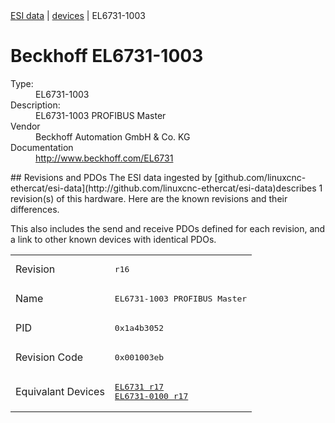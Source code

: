 <div class="nav"><a href="/esi-data">ESI data</a> | <a href="/esi-data/devices">devices</a> | EL6731-1003</div>

#  Beckhoff EL6731-1003

<dl>
  <dt>Type:</dt><dd>EL6731-1003</dd>
  <dt>Description:</dt><dd>EL6731-1003 PROFIBUS Master</dd>
  <dt>Vendor</dt><dd>Beckhoff Automation GmbH & Co. KG</dd>
  <dt>Documentation</dt><dd><a href="http://www.beckhoff.com/EL6731">http://www.beckhoff.com/EL6731</a></dd>
</dl>
## Revisions and PDOs
The ESI data ingested by [github.com/linuxcnc-ethercat/esi-data](http://github.com/linuxcnc-ethercat/esi-data)describes 1 revision(s) of this hardware.  Here are the known revisions and their differences.

This also includes the send and receive PDOs defined for each revision, and a link to other known devices with identical PDOs.

<table>
<tr >
<td class="first">Revision</td>
<td ><pre>r16</pre></td>
</tr>
<tr >
<td class="first">Name</td>
<td ><pre>EL6731-1003 PROFIBUS Master</pre></td>
</tr>
<tr >
<td class="first">PID</td>
<td ><pre>0x1a4b3052</pre></td>
</tr>
<tr >
<td class="first">Revision Code</td>
<td ><pre>0x001003eb</pre></td>
</tr>
<tr >
<td class="first">Equivalant Devices</td>
<td ><pre><a href="EL6731">EL6731 r17</a><br/><a href="EL6731-0100">EL6731-0100 r17</a></pre></td>
</tr>
</table>
